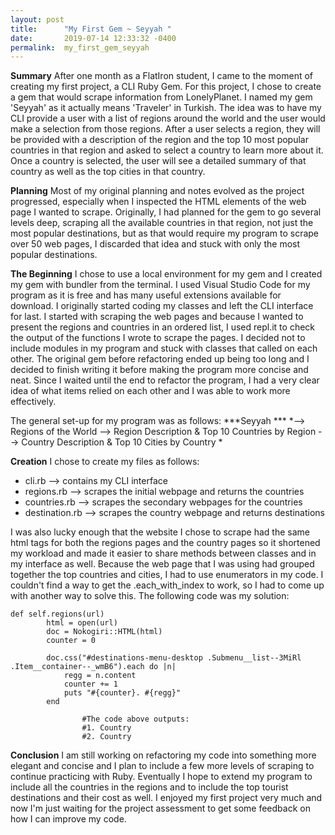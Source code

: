 ```yaml
---
layout: post
title:      "My First Gem ~ Seyyah "
date:       2019-07-14 12:33:32 -0400
permalink:  my_first_gem_seyyah
---
```



**Summary**
After one month as a FlatIron student, I came to the moment of creating my first project, a CLI Ruby Gem. For this project, I chose to create a gem that would scrape information from LonelyPlanet. I named my gem 'Seyyah' as it actually means 'Traveler' in Turkish. The idea was to have my CLI provide a user with a list of regions around the world and the user would make a selection from those regions. After a user selects a region, they will be provided with a description of the region and the top 10 most popular countries in that region and asked to select a country to learn more about it. Once a country is selected, the user will see a detailed summary of that country as well as the top cities in that country. 

**Planning**
Most of my original planning and notes evolved as the project progressed, especially when I inspected the HTML elements of the web page I wanted to scrape. Originally, I had planned for the gem to go several levels deep, scraping all the available countries in that region, not just the most popular destinations, but as that would require my program to scrape over 50 web pages, I discarded that idea and stuck with only the most popular destinations. 

**The Beginning**
I chose to use a local environment for my gem and I created my gem with bundler from the terminal. I used Visual Studio Code for my program as it is free and has many useful extensions available for download. I originally started coding my classes and left the CLI interface for last. I started with scraping the web pages and because I wanted to present the regions and countries in an ordered list, I used repl.it to check the output of the functions I wrote to scrape the pages. I decided not to include modules in my program and stuck with classes that called on each other. The original gem before refactoring ended up being too long and I decided to finish writing it before making the program more concise and neat. Since I waited until the end to refactor the program, I had a very clear idea of what items relied on each other and I was able to work more effectively. 

The general set-up for my program was as follows: 
***Seyyah ***
    *--> Regions of the World
        --> Region Description & Top 10 Countries by Region 
            --> Country Description & Top 10 Cities by Country *
						
**Creation**
I chose to create my files as follows: 
* cli.rb --> contains my CLI interface
* regions.rb --> scrapes the initial webpage and returns the countries
* countries.rb --> scrapes the secondary webpages for the countries
* destination.rb --> scrapes the country webpage and returns destinations


I was also lucky enough that the website I chose to scrape had the same html tags for both the regions pages and the country pages so it shortened my workload and made it easier to share methods between classes and in my interface as well. Because the web page that I was using had grouped together the top countries and cities, I had to use enumerators in my code. I couldn't find a way to get the .each_with_index to work, so I had to come up with another way to solve this.  The following code was my solution: 
```
def self.regions(url)
        html = open(url)
        doc = Nokogiri::HTML(html)
        counter = 0

        doc.css("#destinations-menu-desktop .Submenu__list--3MiRl .Item__container--_wmB6").each do |n|
            regg = n.content
            counter += 1
            puts "#{counter}. #{regg}" 
        end
				
				#The code above outputs: 
				#1. Country
				#2. Country
```

**Conclusion**
I am still working on refactoring my code into something more elegant and concise and I plan to include a few more levels of scraping to continue practicing with Ruby. Eventually I hope to extend my program to include all the countries in the regions and to include the top tourist destinations and their cost as well. I enjoyed my first project very much and now I'm just waiting for the project assessment to get some feedback on how I can improve my code. 
